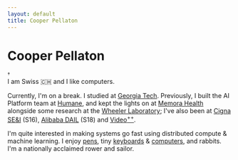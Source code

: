 ```yaml
---
layout: default
title: Cooper Pellaton
---
```

<div class="row">
    <h1 class="home-name">Cooper Pellaton</h1>
    <sup
        title="This site uses no third-party javascript, or tracking. It espouses the same principles I appreciate on the web.">
        &#8224;
    </sup>
</div>
<div class="row" markdown="1">
I am Swiss 🇨🇭 and I like computers.

Currently, I'm  on a break. I studied at [Georgia Tech](https://www.gatech.edu/). Previously, I built the AI Platform team at [Humane](https://hu.ma.ne), and kept the lights on at [Memora Health](https://www.memorahealth.com/) alongside some research at the [Wheeler Laboratory](http://wheelerlab.gatech.edu); I've also been at [Cigna SE&I](http://www.cigna.com/Cigna) (S16),
[Alibaba DAIL](https://damo.alibaba.com/labs/data-analytics-and-intelligence) (S18) and [Video<sup>++</sup>](http://videojj.com/).

I'm quite interested in making systems go fast using distributed compute & machine learning. I enjoy
[pens](https://pellaton.notion.site/Pens-Inks-and-Other-Stationary-Goods-a17e2e529450449a9a7ec3d9b93626e9), tiny [keyboards](https://pellaton.notion.site/Keyboards-3a1011b59d6e4bdab53fb9a651908669) & [computers](https://pellaton.notion.site/FormD-T1-Build-Log-5cbb2e1643c6492ebced550356a232d2), and rabbits. I'm a nationally acclaimed rower and sailor.

</div>
